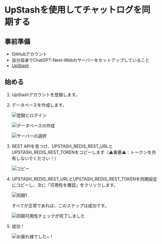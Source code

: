 # UpStashを使用してチャットログを同期する

## 事前準備

- GitHubアカウント
- 自分自身でChatGPT-Next-Webのサーバーをセットアップしていること
- [UpStash](https://upstash.com)

## 始める

1. UpStashアカウントを登録します。
2. データベースを作成します。

   ![登録とログイン](./images/upstash-1.png)

   ![データベースの作成](./images/upstash-2.png)

   ![サーバーの選択](./images/upstash-3.png)

3. REST APIを見つけ、UPSTASH_REDIS_REST_URLとUPSTASH_REDIS_REST_TOKENをコピーします（⚠重要⚠：トークンを共有しないでください！）

   ![コピー](./images/upstash-4.png)

4. UPSTASH_REDIS_REST_URLとUPSTASH_REDIS_REST_TOKENを同期設定にコピーし、次に「可用性を確認」をクリックします。

   ![同期1](./images/upstash-5.png)

   すべてが正常であれば、このステップは成功です。

   ![同期可用性チェックが完了しました](./images/upstash-6.png)

5. 成功！

   ![お疲れ様でした~！](./images/upstash-7.png)
